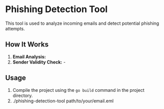 # Phishing Detection Tool

This tool is used to analyze incoming emails and detect potential phishing attempts.
## How It Works

1. **Email Analysis:** 
2. **Sender Validity Check:** -

## Usage

1. Compile the project using the `go build` command in the project directory.
2. ./phishing-detection-tool path/to/your/email.eml
